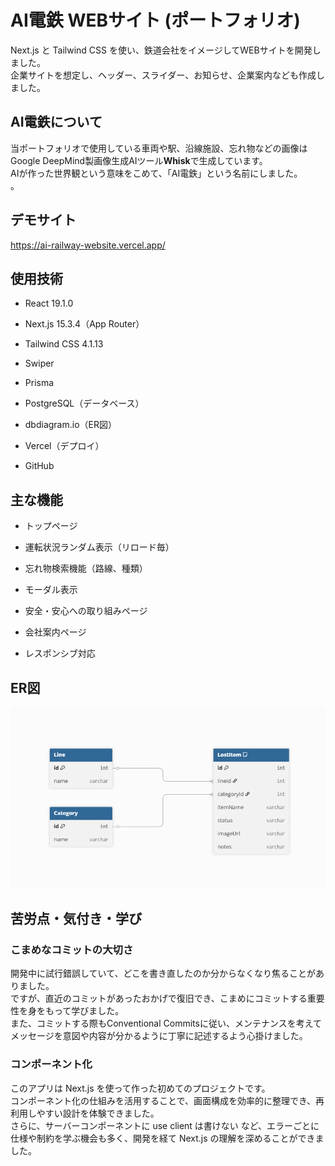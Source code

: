 # AI電鉄 WEBサイト (ポートフォリオ)

Next.js と Tailwind CSS を使い、鉄道会社をイメージしてWEBサイトを開発しました。<br>
企業サイトを想定し、ヘッダー、スライダー、お知らせ、企業案内なども作成しました。<br>

## AI電鉄について

当ポートフォリオで使用している車両や駅、沿線施設、忘れ物などの画像はGoogle DeepMind製画像生成AIツール**Whisk**で生成しています。<br>
AIが作った世界観という意味をこめて、「AI電鉄」という名前にしました。<br>。

## デモサイト

https://ai-railway-website.vercel.app/

## 使用技術

- React 19.1.0

- Next.js 15.3.4（App Router）

- Tailwind CSS 4.1.13

- Swiper

- Prisma

- PostgreSQL（データベース）

- dbdiagram.io（ER図）

- Vercel（デプロイ）

- GitHub

## 主な機能

- トップページ

- 運転状況ランダム表示（リロード毎）

- 忘れ物検索機能（路線、種類）

- モーダル表示

- 安全・安心への取り組みページ

- 会社案内ページ

- レスポンシブ対応

## ER図

![ER図](./docs/er-diagram.png)

## 苦労点・気付き・学び

### こまめなコミットの大切さ

開発中に試行錯誤していて、どこを書き直したのか分からなくなり焦ることがありました。<br/>
ですが、直近のコミットがあったおかげで復旧でき、こまめにコミットする重要性を身をもって学びました。<br/>また、コミットする際もConventional Commitsに従い、メンテナンスを考えてメッセージを意図や内容が分かるように丁寧に記述するよう心掛けました。

### コンポーネント化

このアプリは Next.js を使って作った初めてのプロジェクトです。<br/>
コンポーネント化の仕組みを活用することで、画面構成を効率的に整理でき、再利用しやすい設計を体験できました。<br/>
さらに、サーバーコンポーネントに use client は書けない など、エラーごとに仕様や制約を学ぶ機会も多く、開発を経て Next.js の理解を深めることができました。
